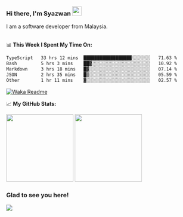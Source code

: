 ### Hi there, I'm Syazwan <img src="https://media.giphy.com/media/hvRJCLFzcasrR4ia7z/giphy.gif" width="25px">
I am a software developer from Malaysia.
<br/><br/>

📊 **This Week I Spent My Time On:**
<!--START_SECTION:waka-->

```txt
TypeScript   33 hrs 12 mins  ██████████████████░░░░░░░   71.63 %
Bash         5 hrs 3 mins    ██▓░░░░░░░░░░░░░░░░░░░░░░   10.92 %
Markdown     3 hrs 18 mins   █▓░░░░░░░░░░░░░░░░░░░░░░░   07.14 %
JSON         2 hrs 35 mins   █▒░░░░░░░░░░░░░░░░░░░░░░░   05.59 %
Other        1 hr 11 mins    ▓░░░░░░░░░░░░░░░░░░░░░░░░   02.57 %
```

<!--END_SECTION:waka-->
[![Waka Readme](https://github.com/syazwanz/syazwanz/actions/workflows/wakatime.yml/badge.svg)](https://github.com/syazwanz/syazwanz/actions/workflows/wakatime.yml)

📈 **My GitHub Stats:**

<p>
  <img height="180em" src="https://github-readme-stats.vercel.app/api?username=syazwanz&show_icons=true&hide_border=false&&count_private=true&include_all_commits=true" />
  <img height="180em" src="https://github-readme-stats.vercel.app/api/top-langs/?username=syazwanz&exclude_repo=KNN-Image-Classification&show_icons=true&hide_border=false&layout=compact&langs_count=8"/>
</p>

### Glad to see you here!
![](https://visitor-badge.glitch.me/badge?page_id=syazwanz.syazwanz)
